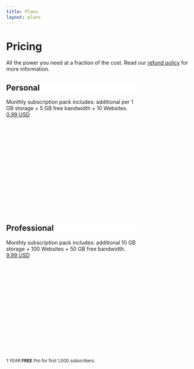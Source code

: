 ```yaml
---
title: Plans
layout: plans
---
```


<h1 class="mdl-typography--font-light">Pricing</h1>

All the power you need at a fraction of the cost. Read our <a href="{{ site.baseurl }}/plans/refund">refund policy</a> for more information.

<!-- Square card -->
<style>
.demo-card-square.mdl-card {
  width: 350px;
  height: 350px;
  margin-right: 50px;
  margin-bottom: 10px;
}
.demo-card-square > .mdl-card__title {
  background:
    url('{{ site.baseurl }}/assets/third-party/toptal.com-subtlepatterns/topography.png') bottom right 15% no-repeat #fff;
}
</style>

<div class="demo-card-square mdl-card pull-left">
    <div class="mdl-card__title mdl-card--expand">
        <h2 class="mdl-card__title-text">Personal</h2>
    </div>
    <div class="mdl-card__supporting-text">
        Monthly subscription pack includes: 
        additional per 1 GB storage
        + 5 GB free bandwidth
        + 10 Websites.
    </div>
    <div class="mdl-card__actions mdl-card--border">
        <a class="mdl-button mdl-button--colored mdl-js-button mdl-js-ripple-effect" href="{{ site.baseurl }}/auth/sign-in">
            0.99 USD
        </a>
    </div>
</div>

<div class="demo-card-square mdl-card pull-left">
    <div class="mdl-card__title mdl-card--expand">
        <h2 class="mdl-card__title-text">Professional</h2>
    </div>
    <div class="mdl-card__supporting-text">
        Monthly subscription pack includes: 
        additional 10 GB storage
        + 100 Websites
        + 50 GB free bandwidth.
    </div>
    <div class="mdl-card__actions mdl-card--border">
        <a class="mdl-button mdl-button--colored mdl-js-button mdl-js-ripple-effect" href="{{ site.baseurl }}/auth/sign-in">
            9.99 USD
        </a>
    </div>
</div>

<sup>1 YEAR <b>FREE</b> Pro for first 1,000 subscribers.</sup>